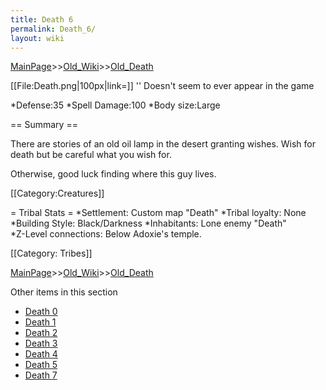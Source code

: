 ```yaml
---
title: Death 6
permalink: Death_6/
layout: wiki
---
```


[MainPage](/keeperrl_wiki/ "wikilink")>>[Old_Wiki](/keeperrl_wiki/Old_Wiki "wikilink")>>[Old_Death](/keeperrl_wiki/Old_Death "wikilink")

[[File:Death.png|100px|link=]] '' Doesn't seem to ever appear in the game

*Defense:35
*Spell Damage:100
*Body size:Large

== Summary ==

There are stories of an old oil lamp in the desert granting wishes. Wish for death but be careful what you wish for.

Otherwise, good luck finding where this guy lives.

[[Category:Creatures]]

= Tribal Stats =
*Settlement: Custom map &quot;Death&quot;
*Tribal loyalty: None
*Building Style: Black/Darkness
*Inhabitants: Lone enemy &quot;Death&quot;    
*Z-Level connections: Below Adoxie's temple.

[[Category: Tribes]]

[MainPage](/keeperrl_wiki/ "wikilink")>>[Old_Wiki](/keeperrl_wiki/Old_Wiki "wikilink")>>[Old_Death](/keeperrl_wiki/Old_Death "wikilink")

Other items in this section
-    [Death 0](/keeperrl_wiki/Death_0 "wikilink")
-    [Death 1](/keeperrl_wiki/Death_1 "wikilink")
-    [Death 2](/keeperrl_wiki/Death_2 "wikilink")
-    [Death 3](/keeperrl_wiki/Death_3 "wikilink")
-    [Death 4](/keeperrl_wiki/Death_4 "wikilink")
-    [Death 5](/keeperrl_wiki/Death_5 "wikilink")
-    [Death 7](/keeperrl_wiki/Death_7 "wikilink")
